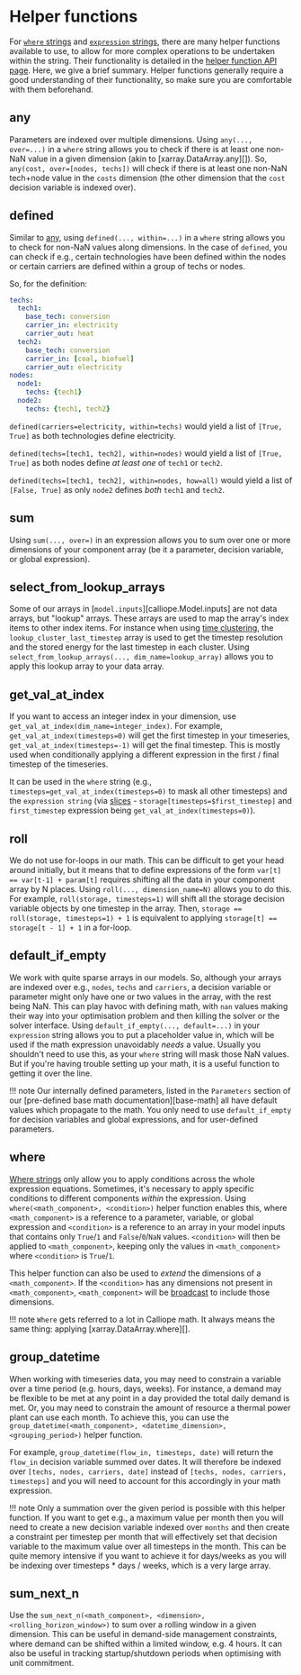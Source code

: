
# Helper functions

For [`where` strings](syntax.md#where-strings) and [`expression` strings](syntax.md#where-strings), there are many helper functions available to use, to allow for more complex operations to be undertaken within the string.
Their functionality is detailed in the [helper function API page](../reference/api/helper_functions.md).
Here, we give a brief summary.
Helper functions generally require a good understanding of their functionality, so make sure you are comfortable with them beforehand.

## any

Parameters are indexed over multiple dimensions.
Using `any(..., over=...)` in a `where` string allows you to check if there is at least one non-NaN value in a given dimension (akin to [xarray.DataArray.any][]).
So, `any(cost, over=[nodes, techs])` will check if there is at least one non-NaN tech+node value in the `costs` dimension (the other dimension that the `cost` decision variable is indexed over).

## defined

Similar to [any](#any), using `defined(..., within=...)` in a `where` string allows you to check for non-NaN values along dimensions.
In the case of `defined`, you can check if e.g., certain technologies have been defined within the nodes or certain carriers are defined within a group of techs or nodes.

So, for the definition:

```yaml
techs:
  tech1:
    base_tech: conversion
    carrier_in: electricity
    carrier_out: heat
  tech2:
    base_tech: conversion
    carrier_in: [coal, biofuel]
    carrier_out: electricity
nodes:
  node1:
    techs: {tech1}
  node2:
    techs: {tech1, tech2}
```

`defined(carriers=electricity, within=techs)` would yield a list of `[True, True]` as both technologies define electricity.

`defined(techs=[tech1, tech2], within=nodes)` would yield a list of `[True, True]` as both nodes define _at least one_ of `tech1` or `tech2`.

`defined(techs=[tech1, tech2], within=nodes, how=all)` would yield a list of `[False, True]` as only `node2` defines _both_ `tech1` and `tech2`.

## sum

Using `sum(..., over=)` in an expression allows you to sum over one or more dimensions of your component array (be it a parameter, decision variable, or global expression).

## select_from_lookup_arrays

Some of our arrays in [`model.inputs`][calliope.Model.inputs] are not data arrays, but "lookup" arrays.
These arrays are used to map the array's index items to other index items.
For instance when using [time clustering](../advanced/time.md#time-clustering), the `lookup_cluster_last_timestep` array is used to get the timestep resolution and the stored energy for the last timestep in each cluster.
Using `select_from_lookup_arrays(..., dim_name=lookup_array)` allows you to apply this lookup array to your data array.

## get_val_at_index

If you want to access an integer index in your dimension, use `get_val_at_index(dim_name=integer_index)`.
For example, `get_val_at_index(timesteps=0)` will get the first timestep in your timeseries, `get_val_at_index(timesteps=-1)` will get the final timestep.
This is mostly used when conditionally applying a different expression in the first / final timestep of the timeseries.

It can be used in the `where` string (e.g., `timesteps=get_val_at_index(timesteps=0)` to mask all other timesteps) and the `expression string` (via [slices](syntax.md#slices) - `storage[timesteps=$first_timestep]` and `first_timestep` expression being `get_val_at_index(timesteps=0)`).

## roll

We do not use for-loops in our math.
This can be difficult to get your head around initially, but it means that to define expressions of the form `var[t] == var[t-1] + param[t]` requires shifting all the data in your component array by N places.
Using `roll(..., dimension_name=N)` allows you to do this.
For example, `roll(storage, timesteps=1)` will shift all the storage decision variable objects by one timestep in the array.
Then, `storage == roll(storage, timesteps=1) + 1` is equivalent to applying `storage[t] == storage[t - 1] + 1` in a for-loop.

## default_if_empty

We work with quite sparse arrays in our models.
So, although your arrays are indexed over e.g., `nodes`, `techs` and `carriers`, a decision variable or parameter might only have one or two values in the array, with the rest being NaN.
This can play havoc with defining math, with `nan` values making their way into your optimisation problem and then killing the solver or the solver interface.
Using `default_if_empty(..., default=...)` in your `expression` string allows you to put a placeholder value in, which will be used if the math expression unavoidably _needs_ a value.
Usually you shouldn't need to use this, as your `where` string will mask those NaN values.
But if you're having trouble setting up your math, it is a useful function to getting it over the line.

!!! note
    Our internally defined parameters, listed in the `Parameters` section of our [pre-defined base math documentation][base-math] all have default values which propagate to the math.
    You only need to use `default_if_empty` for decision variables and global expressions, and for user-defined parameters.

## where

[Where strings](syntax.md#where-strings) only allow you to apply conditions across the whole expression equations.
Sometimes, it's necessary to apply specific conditions to different components _within_ the expression.
Using `where(<math_component>, <condition>)` helper function enables this,
where `<math_component>` is a reference to a parameter, variable, or global expression and `<condition>` is a reference to an array in your model inputs that contains only `True`/`1` and `False`/`0`/`NaN` values.
`<condition>` will then be applied to `<math_component>`, keeping only the values in `<math_component>` where `<condition>` is `True`/`1`.

This helper function can also be used to _extend_ the dimensions of a `<math_component>`.
If the `<condition>` has any dimensions not present in `<math_component>`, `<math_component>` will be [broadcast](https://tutorial.xarray.dev/fundamentals/02.3_aligning_data_objects.html#broadcasting-adjusting-arrays-to-the-same-shape) to include those dimensions.

!!! note
    `Where` gets referred to a lot in Calliope math.
    It always means the same thing: applying [xarray.DataArray.where][].

## group_datetime

When working with timeseries data, you may need to constrain a variable over a time period (e.g. hours, days, weeks).
For instance, a demand may be flexible to be met at any point in a day provided the total daily demand is met.
Or, you may need to constrain the amount of resource a thermal power plant can use each month.
To achieve this, you can use the `group_datetime(<math_component>, <datetime_dimension>, <grouping_period>)` helper function.

For example, `group_datetime(flow_in, timesteps, date)` will return the `flow_in` decision variable summed over dates.
It will therefore be indexed over `[techs, nodes, carriers, date]` instead of `[techs, nodes, carriers, timesteps]` and you will need to account for this accordingly in your math expression.

!!! note
    Only a summation over the given period is possible with this helper function.
    If you want to get e.g., a maximum value per month then you will need to create a new decision variable indexed over `months` and then create a constraint per timestep per month that will effectively set that decision variable to the maximum value over all timesteps in the month.
    This can be quite memory intensive if you want to achieve it for days/weeks as you will be indexing over timesteps * days / weeks, which is a very large array.

## sum_next_n

Use the `sum_next_n(<math_component>, <dimension>, <rolling_horizon_window>)` to sum over a rolling window in a given dimension.
This can be useful in demand-side management constraints, where demand can be shifted within a limited window, e.g. 4 hours.
It can also be useful in tracking startup/shutdown periods when optimising with unit commitment.
